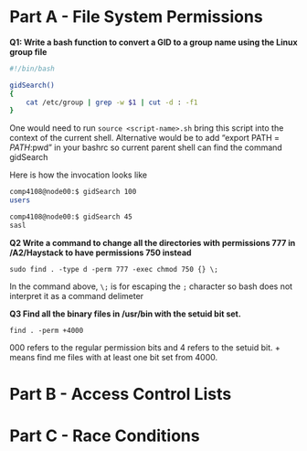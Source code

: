 # Part A - File System Permissions

**Q1: Write a bash function to convert a GID to a group name using the Linux group file**

```bash
#!/bin/bash

gidSearch()
{
	cat /etc/group | grep -w $1 | cut -d : -f1
}
```

One would need to run ```source <script-name>.sh``` bring this script into the context of the current shell. 
Alternative would be to add “export PATH = $PATH:$pwd” in your bashrc so current parent shell can find the command gidSearch

Here is how the invocation looks like

```bash
comp4108@node00:$ gidSearch 100
users

comp4108@node00:$ gidSearch 45
sasl
```

**Q2 Write a command to change all the directories with permissions 777 in /A2/Haystack to have permissions 750 instead**

```
sudo find . -type d -perm 777 -exec chmod 750 {} \;
```

In the command above, ```\;``` is for escaping the ```;``` character so bash does not interpret it as a command delimeter

**Q3 Find all the binary files in /usr/bin with the setuid bit set.**

```find . -perm +4000```

000 refers to the regular permission bits and 4 refers to the setuid bit. + means find me files with at least one bit set from 4000.



# Part B - Access Control Lists

# Part C - Race Conditions

